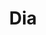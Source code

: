 ---
title: "Dia"
url: /ciudad-autonoma-de-buenos-aires/dia-avenida-eva-peron-4/
shop: supermercado
---